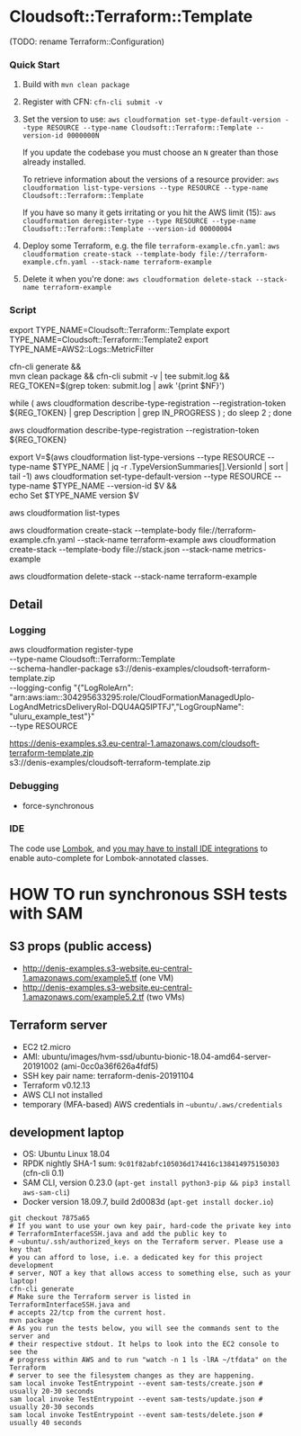 # Cloudsoft::Terraform::Template

(TODO: rename Terraform::Configuration)

### Quick Start

1. Build with `mvn clean package`

2. Register with CFN: `cfn-cli submit -v`

3. Set the version to use:
   `aws cloudformation set-type-default-version --type RESOURCE --type-name Cloudsoft::Terraform::Template --version-id 0000000N`
   
   If you update the codebase you must choose an `N` greater than those already installed. 
    
   To retrieve information about the versions of a resource provider:
   `aws cloudformation list-type-versions --type RESOURCE --type-name Cloudsoft::Terraform::Template`
   
   If you have so many it gets irritating or you hit the AWS limit (15):
   `aws cloudformation deregister-type --type RESOURCE --type-name Cloudsoft::Terraform::Template --version-id 00000004` 

4. Deploy some Terraform, e.g. the file `terraform-example.cfn.yaml`:
   `aws cloudformation create-stack --template-body file://terraform-example.cfn.yaml --stack-name terraform-example`
   
5. Delete it when you're done:
   `aws cloudformation delete-stack --stack-name terraform-example`

### Script

export TYPE_NAME=Cloudsoft::Terraform::Template
export TYPE_NAME=Cloudsoft::Terraform::Template2
export TYPE_NAME=AWS2::Logs::MetricFilter

cfn-cli generate && \
mvn clean package && cfn-cli submit -v | tee submit.log && \
REG_TOKEN=$(grep token: submit.log | awk '{print $NF}')

while ( aws cloudformation describe-type-registration --registration-token ${REG_TOKEN} | grep Description | grep IN_PROGRESS ) ; do sleep 2 ; done

aws cloudformation describe-type-registration --registration-token ${REG_TOKEN}

export V=$(aws cloudformation list-type-versions --type RESOURCE --type-name $TYPE_NAME | jq -r .TypeVersionSummaries[].VersionId |  sort | tail -1)
aws cloudformation set-type-default-version --type RESOURCE --type-name $TYPE_NAME --version-id $V && \
  echo Set $TYPE_NAME version $V

aws cloudformation list-types

aws cloudformation create-stack --template-body file://terraform-example.cfn.yaml --stack-name terraform-example
aws cloudformation create-stack --template-body file://stack.json --stack-name metrics-example

aws cloudformation delete-stack --stack-name terraform-example

## Detail

### Logging

aws cloudformation register-type \
  --type-name Cloudsoft::Terraform::Template \
  --schema-handler-package s3://denis-examples/cloudsoft-terraform-template.zip \
  --logging-config "{\"LogRoleArn\": \"arn:aws:iam::304295633295:role/CloudFormationManagedUplo-LogAndMetricsDeliveryRol-DQU4AQ5IPTFJ\",\"LogGroupName\": \"uluru_example_test\"}" \
  --type RESOURCE

https://denis-examples.s3.eu-central-1.amazonaws.com/cloudsoft-terraform-template.zip \
  s3://denis-examples/cloudsoft-terraform-template.zip
  
  
### Debugging

* force-synchronous


### IDE

The code use [Lombok](https://projectlombok.org/), and [you may have to install
IDE integrations](https://projectlombok.org/) to enable auto-complete for
Lombok-annotated classes.


# HOW TO run synchronous SSH tests with SAM

## S3 props (public access)
* http://denis-examples.s3-website.eu-central-1.amazonaws.com/example5.tf (one VM)
* http://denis-examples.s3-website.eu-central-1.amazonaws.com/example5.2.tf (two VMs)

## Terraform server
* EC2 t2.micro
* AMI: ubuntu/images/hvm-ssd/ubuntu-bionic-18.04-amd64-server-20191002 (ami-0cc0a36f626a4fdf5)
* SSH key pair name: terraform-denis-20191104
* Terraform v0.12.13
* AWS CLI not installed
* temporary (MFA-based) AWS credentials in `~ubuntu/.aws/credentials`

## development laptop
* OS: Ubuntu Linux 18.04
* RPDK nightly SHA-1 sum: `9c01f82abfc105036d174416c138414975150303` (cfn-cli 0.1)
* SAM CLI, version 0.23.0 (`apt-get install python3-pip && pip3 install aws-sam-cli`)
* Docker version 18.09.7, build 2d0083d (`apt-get install docker.io`)

```shell
git checkout 7875a65
# If you want to use your own key pair, hard-code the private key into
# TerraformInterfaceSSH.java and add the public key to
# ~ubuntu/.ssh/authorized_keys on the Terraform server. Please use a key that
# you can afford to lose, i.e. a dedicated key for this project development
# server, NOT a key that allows access to something else, such as your laptop!
cfn-cli generate
# Make sure the Terraform server is listed in TerraformInterfaceSSH.java and
# accepts 22/tcp from the current host.
mvn package
# As you run the tests below, you will see the commands sent to the server and
# their respective stdout. It helps to look into the EC2 console to see the
# progress within AWS and to run "watch -n 1 ls -lRA ~/tfdata" on the Terraform
# server to see the filesystem changes as they are happening.
sam local invoke TestEntrypoint --event sam-tests/create.json # usually 20-30 seconds
sam local invoke TestEntrypoint --event sam-tests/update.json # usually 20-30 seconds
sam local invoke TestEntrypoint --event sam-tests/delete.json # usually 40 seconds
```

